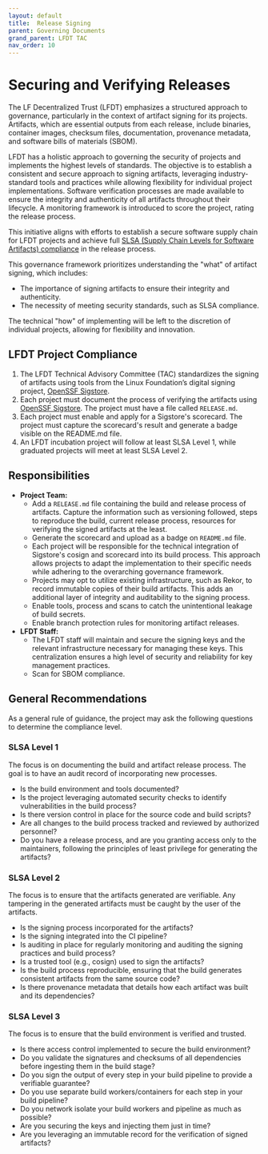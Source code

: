 ```yaml
---
layout: default
title:  Release Signing
parent: Governing Documents
grand_parent: LFDT TAC
nav_order: 10
---
```

[//]: # (SPDX-License-Identifier: CC-BY-4.0)

# Securing and Verifying Releases

The LF Decentralized Trust (LFDT) emphasizes a structured approach to governance, particularly in the context of artifact signing for its projects. Artifacts, which are essential outputs from each release, include binaries, container images, checksum files, documentation, provenance metadata, and software bills of materials (SBOM).

LFDT has a holistic approach to governing the security of projects and implements the highest levels of standards. The objective is to establish a consistent and secure approach to signing artifacts, leveraging industry-standard tools and practices while allowing flexibility for individual project implementations. Software verification processes are made available to ensure the integrity and authenticity of all artifacts throughout their lifecycle. A monitoring framework is introduced to score the project, rating the release process.

This initiative aligns with efforts to establish a secure software supply chain for LFDT projects and achieve full [SLSA (Supply Chain Levels for Software Artifacts) compliance](https://slsa.dev/spec/v1.0/levels) in the release process.

This governance framework prioritizes understanding the "what" of artifact signing, which includes:
- The importance of signing artifacts to ensure their integrity and authenticity.
- The necessity of meeting security standards, such as SLSA compliance.

The technical "how" of implementing will be left to the discretion of individual projects, allowing for flexibility and innovation.

## LFDT Project Compliance

1. The LFDT Technical Advisory Committee (TAC) standardizes the signing of artifacts using tools from the Linux Foundation’s digital signing project, [OpenSSF Sigstore](https://openssf.org/projects/sigstore/).
2. Each project must document the process of verifying the artifacts using [OpenSSF Sigstore](https://openssf.org/projects/sigstore/). The project must have a file called `RELEASE.md`.
3. Each project must enable and apply for a Sigstore's scorecard. The project must capture the scorecard's result and generate a badge visible on the README.md file.
4. An LFDT incubation project will follow at least SLSA Level 1, while graduated projects will meet at least SLSA Level 2.

## Responsibilities
- **Project Team:**
  - Add a `RELEASE.md` file containing the build and release process of artifacts. Capture the information such as versioning followed, steps to reproduce the build, current release process, resources for verifying the signed artifacts at the least.
  - Generate the scorecard and upload as a badge on `README.md` file.
  - Each project will be responsible for the technical integration of Sigstore's cosign and scorecard into its build process. This approach allows projects to adapt the implementation to their specific needs while adhering to the overarching governance framework.
  - Projects may opt to utilize existing infrastructure, such as Rekor, to record immutable copies of their build artifacts. This adds an additional layer of integrity and auditability to the signing process.
  - Enable tools, process and scans to catch the unintentional leakage of build secrets.
  - Enable branch protection rules for monitoring artifact releases.
- **LFDT Staff:**
  - The LFDT staff will maintain and secure the signing keys and the relevant infrastructure necessary for managing these keys. This centralization ensures a high level of security and reliability for key management practices.
  - Scan for SBOM compliance.

## General Recommendations

As a general rule of guidance, the project may ask the following questions to determine the compliance level.

### SLSA Level 1
The focus is on documenting the build and artifact release process. The goal is to have an audit record of incorporating new processes.
- Is the build environment and tools documented?
- Is the project leveraging automated security checks to identify vulnerabilities in the build process?
- Is there version control in place for the source code and build scripts?
- Are all changes to the build process tracked and reviewed by authorized personnel?
- Do you have a release process, and are you granting access only to the maintainers, following the principles of least privilege for generating the artifacts?

### SLSA Level 2
The focus is to ensure that the artifacts generated are verifiable. Any tampering in the generated artifacts must be caught by the user of the artifacts.
- Is the signing process incorporated for the artifacts?
- Is the signing integrated into the CI pipeline?
- Is auditing in place for regularly monitoring and auditing the signing practices and build process?
- Is a trusted tool (e.g., cosign) used to sign the artifacts?
- Is the build process reproducible, ensuring that the build generates consistent artifacts from the same source code?
- Is there provenance metadata that details how each artifact was built and its dependencies?

### SLSA Level 3
The focus is to ensure that the build environment is verified and trusted.
- Is there access control implemented to secure the build environment?
- Do you validate the signatures and checksums of all dependencies before ingesting them in the build stage?
- Do you sign the output of every step in your build pipeline to provide a verifiable guarantee?
- Do you use separate build workers/containers for each step in your build pipeline?
- Do you network isolate your build workers and pipeline as much as possible?
- Are you securing the keys and injecting them just in time?
- Are you leveraging an immutable record for the verification of signed artifacts?
